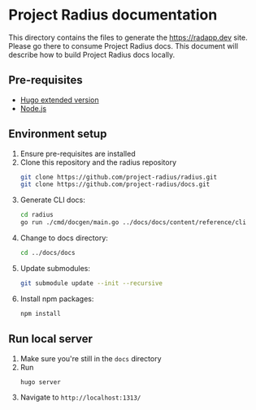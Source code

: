 # Project Radius documentation

This directory contains the files to generate the https://radapp.dev site. Please go there to consume Project Radius docs. This document will describe how to build Project Radius docs locally.

## Pre-requisites

- [Hugo extended version](https://gohugo.io/getting-started/installing)
- [Node.js](https://nodejs.org/en/)

## Environment setup

1. Ensure pre-requisites are installed
2. Clone this repository and the radius repository
   ```sh
   git clone https://github.com/project-radius/radius.git
   git clone https://github.com/project-radius/docs.git
   ```
3. Generate CLI docs:
   ```sh
   cd radius
   go run ./cmd/docgen/main.go ../docs/docs/content/reference/cli
   ```
4. Change to docs directory:
   ```sh
   cd ../docs/docs
   ```
5. Update submodules:
   ```sh
   git submodule update --init --recursive
   ```
6. Install npm packages:
   ```sh
   npm install
   ```

## Run local server

1. Make sure you're still in the `docs` directory
2. Run
   ```sh
   hugo server
   ```
3. Navigate to `http://localhost:1313/`
